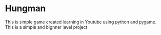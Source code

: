 # Hungman
This is simple game created learning in Youtube using python and pygame. This is a simple and bignner level project 
